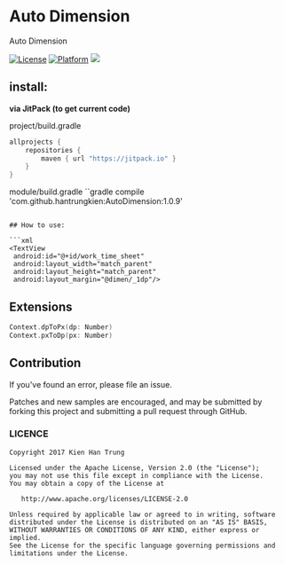# Auto Dimension
Auto Dimension

[![License](https://img.shields.io/badge/License-Apache%202.0-blue.svg)](https://opensource.org/licenses/Apache-2.0)
[![Platform](https://img.shields.io/badge/platform-android-green.svg)](http://developer.android.com/index.html)
[![](https://jitpack.io/v/hantrungkien/AutoDimension.svg)](https://jitpack.io/#hantrungkien/AutoDimension)

## install:

**via JitPack (to get current code)**

project/build.gradle
```gradle
allprojects {
    repositories {
        maven { url "https://jitpack.io" }
    }
}
```
module/build.gradle
``gradle
compile 'com.github.hantrungkien:AutoDimension:1.0.9'
```

## How to use:

```xml
<TextView
 android:id="@+id/work_time_sheet"
 android:layout_width="match_parent"
 android:layout_height="match_parent"
 android:layout_margin="@dimen/_1dp"/>
```

## Extensions

```kotlin
Context.dpToPx(dp: Number)
Context.pxToDp(px: Number)
```

## Contribution

If you've found an error, please file an issue.

Patches and new samples are encouraged, and may be submitted by forking this project and submitting a pull request through GitHub.

### LICENCE

    Copyright 2017 Kien Han Trung

    Licensed under the Apache License, Version 2.0 (the "License");
    you may not use this file except in compliance with the License.
    You may obtain a copy of the License at

       http://www.apache.org/licenses/LICENSE-2.0

    Unless required by applicable law or agreed to in writing, software
    distributed under the License is distributed on an "AS IS" BASIS,
    WITHOUT WARRANTIES OR CONDITIONS OF ANY KIND, either express or implied.
    See the License for the specific language governing permissions and
    limitations under the License.

